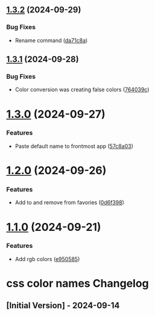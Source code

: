 ## [1.3.2](https://github.com/ff6347/css-color-names-raycast/compare/v1.3.1...v1.3.2) (2024-09-29)


### Bug Fixes

* Rename command ([da71c8a](https://github.com/ff6347/css-color-names-raycast/commit/da71c8aee573f8fddbd1d3857c6a11650315111e))

## [1.3.1](https://github.com/ff6347/css-color-names-raycast/compare/v1.3.0...v1.3.1) (2024-09-28)


### Bug Fixes

* Color conversion was creating false colors ([764039c](https://github.com/ff6347/css-color-names-raycast/commit/764039c033f476099d2d4965db7a680cb397dd83))

# [1.3.0](https://github.com/ff6347/css-color-names-raycast/compare/v1.2.0...v1.3.0) (2024-09-27)


### Features

* Paste default name to frontmost app ([57c8a03](https://github.com/ff6347/css-color-names-raycast/commit/57c8a039a21b20765057d13edce9d6353fb8e0c6))

# [1.2.0](https://github.com/ff6347/css-color-names-raycast/compare/v1.1.0...v1.2.0) (2024-09-26)


### Features

* Add to and remove from favories ([0d6f398](https://github.com/ff6347/css-color-names-raycast/commit/0d6f3988af225e6b17c9b188381efad612a73900))

# [1.1.0](https://github.com/ff6347/css-color-names-raycast/compare/v1.0.0...v1.1.0) (2024-09-21)


### Features

* Add rgb colors ([e950585](https://github.com/ff6347/css-color-names-raycast/commit/e950585c3b07bfbf80cf8ca5dd924e7b893c608e))

# css color names Changelog

## [Initial Version] - 2024-09-14
